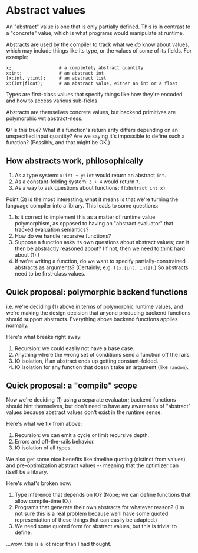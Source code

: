 # Abstract values
An "abstract" value is one that is only partially defined. This is in contrast
to a "concrete" value, which is what programs would manipulate at runtime.

Abstracts are used by the compiler to track what we _do_ know about values,
which may include things like its type, or the values of some of its fields. For
example:

```
x;                  # a completely abstract quantity
x:int;              # an abstract int
[x:int, y:int];     # an abstract list
x:(int|float);      # an abstract value, either an int or a float
```

Types are first-class values that specify things like how they're encoded and
how to access various sub-fields.

Abstracts are themselves concrete values, but backend primitives are polymorphic
wrt abstract-ness.

**Q:** is this true? What if a function's return arity differs depending on an
unspecified input quantity? Are we saying it's impossible to define such a
function? (Possibly, and that might be OK.)

## How abstracts work, philosophically
1. As a type system: `x:int + y:int` would return an abstract `int`.
2. As a constant-folding system: `3 + 4` would return `7`.
3. As a way to ask questions about functions: `f(abstract int x)`

Point (3) is the most interesting; what it means is that we're turning the
language compiler into a library. This leads to some questions:

1. Is it correct to implement this as a matter of runtime value polymorphism, as
   opposed to having an "abstract evaluator" that tracked evaluation semantics?
2. How do we handle recursive functions?
3. Suppose a function asks its own questions about abstract values; can it then
   be abstractly reasoned about? (If not, then we need to think hard about (1).)
4. If we're writing a function, do we want to specify partially-constrained
   abstracts as arguments? (Certainly; e.g. `f(x:[int, int])`.) So abstracts
   need to be first-class values.

## Quick proposal: polymorphic backend functions
i.e. we're deciding (1) above in terms of polymorphic runtime values, and we're
making the design decision that anyone producing backend functions should
support abstracts. Everything above backend functions applies normally.

Here's what breaks right away:

1. Recursion: we could easily not have a base case.
2. Anything where the wrong set of conditions send a function off the rails.
3. IO isolation, if an abstract ends up getting constant-folded.
4. IO isolation for any function that doesn't take an argument (like `random`).

## Quick proposal: a "compile" scope
Now we're deciding (1) using a separate evaluator; backend functions should hint
themselves, but don't need to have any awareness of "abstract" values because
abstract values don't exist in the runtime sense.

Here's what we fix from above:

1. Recursion: we can emit a cycle or limit recursive depth.
2. Errors and off-the-rails behavior.
3. IO isolation of all types.

We also get some nice benefits like timeline quoting (distinct from values) and
pre-optimization abstract values -- meaning that the optimizer can itself be a
library.

Here's what's broken now:

1. Type inference that depends on IO? (Nope; we can define functions that allow
   compile-time IO.)
2. Programs that generate their own abstracts for whatever reason? (I'm not sure
   this is a real problem because we'll have some quoted representation of these
   things that can easily be adapted.)
3. We need some quoted form for abstract values, but this is trivial to define.

...wow, this is a lot nicer than I had thought.
